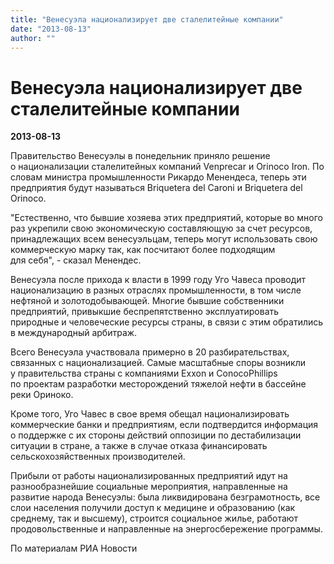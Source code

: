 ```yaml
---
title: "Венесуэла национализирует две сталелитейные компании"
date: "2013-08-13"
author: ""
---
```


# Венесуэла национализирует две сталелитейные компании

**2013-08-13** 

Правительство Венесуэлы в понедельник приняло решение о национализации сталелитейных компаний Venprecar и Orinoco Iron. По словам министра промышленности Рикардо Менендеса, теперь эти предприятия будут называться Briquetera del Caroni и Briquetera del Orinoco.

"Естественно, что бывшие хозяева этих предприятий, которые во много раз укрепили свою экономическую составляющую за счет ресурсов, принадлежащих всем венесуэльцам, теперь могут использовать свою коммерческую марку так, как посчитают более подходящим для себя", - сказал Менендес.

Венесуэла после прихода к власти в 1999 году Уго Чавеса проводит национализацию в разных отраслях промышленности, в том числе нефтяной и золотодобывающей. Многие бывшие собственники предприятий, привыкшие беспрепятственно эксплуатировать природные и человеческие ресурсы страны, в связи с этим обратились в международный арбитраж.

Всего Венесуэла участвовала примерно в 20 разбирательствах, связанных с национализацией. Самые масштабные споры возникли у правительства страны с компаниями Exxon и ConocoPhillips по проектам разработки месторождений тяжелой нефти в бассейне реки Ориноко.

Кроме того, Уго Чавес в свое время обещал национализировать коммерческие банки и предприятиям, если подтвердится информация о поддержке с их стороны действий оппозиции по дестабилизации ситуации в стране, а также в случае отказа финансировать сельскохозяйственных производителей.

Прибыли от работы национализированных предприятий идут на разнообразнейшие социальные мероприятия, направленные на развитие народа Венесуэлы: была ликвидирована безграмотность, все слои населения получили доступ к медицине и образованию (как среднему, так и высшему), строится социальное жилье, работают продовольственные и направленные на энергосбережение программы.

По материалам РИА Новости